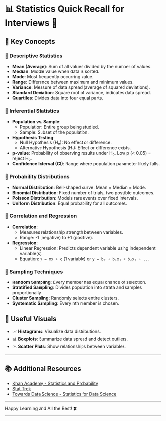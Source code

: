 # 📊 Statistics Quick Recall for Interviews 🚀

## 🎯 **Key Concepts**

### 📌 Descriptive Statistics
- **Mean (Average)**: Sum of all values divided by the number of values.
- **Median**: Middle value when data is sorted.
- **Mode**: Most frequently occurring value.
- **Range**: Difference between maximum and minimum values.
- **Variance**: Measure of data spread (average of squared deviations).
- **Standard Deviation**: Square root of variance, indicates data spread.
- **Quartiles**: Divides data into four equal parts.

### 📌 Inferential Statistics
- **Population vs. Sample**:
  - Population: Entire group being studied.
  - Sample: Subset of the population.
- **Hypothesis Testing**:
  - Null Hypothesis (H₀): No effect or difference.
  - Alternative Hypothesis (H₁): Effect or difference exists.
- **p-value**: Probability of observing results under H₀. Low p (< 0.05) = reject H₀.
- **Confidence Interval (CI)**: Range where population parameter likely falls.

### 📌 Probability Distributions
- **Normal Distribution**: Bell-shaped curve. Mean = Median = Mode.
- **Binomial Distribution**: Fixed number of trials, two possible outcomes.
- **Poisson Distribution**: Models rare events over fixed intervals.
- **Uniform Distribution**: Equal probability for all outcomes.

### 📌 Correlation and Regression
- **Correlation**:
  - Measures relationship strength between variables.
  - Range: -1 (negative) to +1 (positive).
- **Regression**:
  - Linear Regression: Predicts dependent variable using independent variable(s).
  - Equation: `y = mx + c` (1 variable) or `y = b₀ + b₁x₁ + b₂x₂ + ...`

### 📌 Sampling Techniques
- **Random Sampling**: Every member has equal chance of selection.
- **Stratified Sampling**: Divides population into strata and samples proportionally.
- **Cluster Sampling**: Randomly selects entire clusters.
- **Systematic Sampling**: Every nth member is chosen.



## 🌟 **Useful Visuals**
- 📈 **Histograms**: Visualize data distributions.
- 📊 **Boxplots**: Summarize data spread and detect outliers.
- 📉 **Scatter Plots**: Show relationships between variables.

---

## 📚 **Additional Resources**
- [Khan Academy - Statistics and Probability](https://www.khanacademy.org/math/statistics-probability)
- [Stat Trek](https://stattrek.com/)
- [Towards Data Science - Statistics for Data Science](https://towardsdatascience.com/statistics/)

---

Happy Learning and All the Best! 🍀

---
